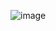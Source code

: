 ![image](https://user-images.githubusercontent.com/47417670/114422285-0971cd80-9bae-11eb-9b57-9746397c7ce1.png)

